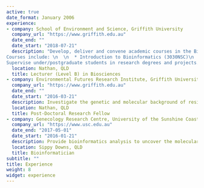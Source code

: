 ```yaml
---
active: true
date_format: January 2006
experience:
- company: School of Environment and Science, Griffith University
  company_url: "https://www.griffith.edu.au"
  date_end: ""
  date_start: "2018-07-21"
  description: "Develop, deliver and convene academic courses in the Biosciences discipline.\n  
Courses include: \n  \n  * Introduction to Bioinformatics (3030NSC)\n  * Molecular Biology (2012NSC)\n  \n
Supervise under/postgraduate students in research degrees and projects. \n  Perform and publish independent research while engaging industry partners and scientific collaborators"
  location: Nathan, QLD
  title: Lecturer (Level B) in Biosciences
- company: Environmental Futures Research Institute, Griffith University
  company_url: "https://www.griffith.edu.au"
  date_end: ""
  date_start: "2016-03-21"
  description: Investigate the genetic and molecular background of resistance to pathogenic fungi (Ascochyta spp.) in lentil and chickpea using a range of genomic  and bioinformatics tools.
  location: Nathan, QLD
  title: Post-Doctoral Research Fellow
- company: Genecology Research Centre, University of the Sunshine Coast
  company_url: "https://www.usc.edu.au"
  date_end: "2017-05-01"
  date_start: "2016-01-21"
  description: Provide bioinformatics analysis to uncover the molecular and genetic mechanisms of productivity traits and population structure in a range of commercial aquaculture species.
  location: Sippy Downs, QLD
  title: Bioinformatician
subtitle: ""
title: Experience
weight: 8
widget: experience
---
```

